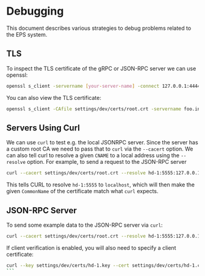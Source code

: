 # Debugging

This document describes various strategies to debug problems related to the EPS system.

## TLS

To inspect the TLS certificate of the gRPC or JSON-RPC server we can use openssl:

```bash
openssl s_client -servername [your-server-name] -connect 127.0.0.1:4444
```

You can also view the TLS certificate:

```bash
openssl s_client -CAfile settings/dev/certs/root.crt -servername foo.internal-sserver -connect 127.0.0.1:4433 </dev/null 2>/dev/null | openssl x509 -noout -text | grep -B 10 -A 10 DNS:
```

## Servers Using Curl

We can use `curl` to test e.g. the local JSONRPC server. Since the server has a custom root CA we need to pass that to `curl` via the `--cacert` option. We can also tell curl to resolve a given `CNAME` to a local address using the `--resolve` option. For example, to send a request to the JSON-RPC server

```bash
curl --cacert settings/dev/certs/root.crt --resolve hd-1:5555:127.0.0.1 https://hd-1:5555
```

This tells CURL to resolve `hd-1:5555` to `localhost`, which will then make the given `CommonName` of the certificate match what `curl` expects.

## JSON-RPC Server

To send some example data to the JSON-RPC server via `curl`:

```bash
curl --cacert settings/dev/certs/root.crt --resolve hd-1:5555:127.0.0.1 https://hd-1:5555/jsonrpc --header "Content-Type: application/json; charset=utf-8" --data '{"method": "hd-1._ping", "id": "1", "params": {}, "jsonrpc": "2.0"}' 2>/dev/null | jq .
```

If client verification is enabled, you will also need to specify a client certificate:

````bash
curl --key settings/dev/certs/hd-1.key --cert settings/dev/certs/hd-1.crt --cacert settings/dev/certs/root.crt --resolve hd-1:5555:127.0.0.1 https://hd-1:5555/jsonrpc --header "Content-Type: application/json" --data '{"jsonrpc": "2.0", "params": {}, "method": "hd-1._ping"}' | jq .
```